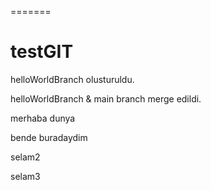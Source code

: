 =======
# testGIT

helloWorldBranch olusturuldu.

helloWorldBranch & main branch merge edildi. 

merhaba dunya

bende buradaydim

selam2

selam3
